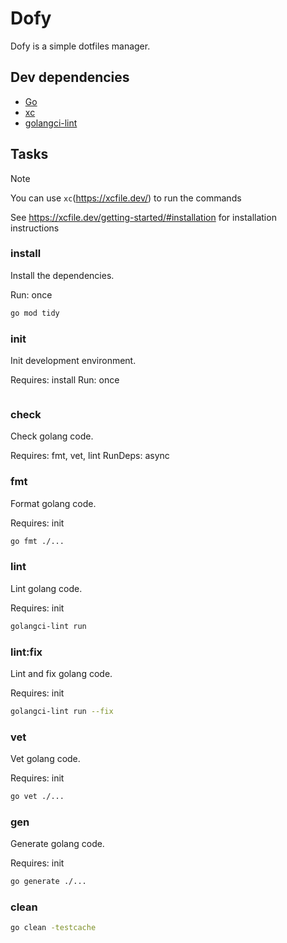 # Dofy

Dofy is a simple dotfiles manager.

## Dev dependencies

- [Go](https://go.dev//)
- [xc](https://xcfile.dev/)
- [golangci-lint](https://golangci-lint.run/)

## Tasks

> [!NOTE]
> You can use `xc`(<https://xcfile.dev/>) to run the commands
>
> See <https://xcfile.dev/getting-started/#installation> for installation instructions

### install

Install the dependencies.

Run: once

```bash
go mod tidy
```

### init

Init development environment.

Requires: install
Run: once

```bash
```

### check

Check golang code.

Requires: fmt, vet, lint
RunDeps: async

### fmt

Format golang code.

Requires: init

```bash
go fmt ./...
```

### lint

Lint golang code.

Requires: init

```bash
golangci-lint run
```

### lint:fix

Lint and fix golang code.

Requires: init

```bash
golangci-lint run --fix
```

### vet

Vet golang code.

Requires: init

```bash
go vet ./...
```

### gen

Generate golang code.

Requires: init

```bash
go generate ./...
```

### clean

```bash
go clean -testcache
```

